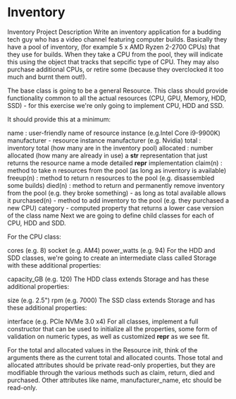# Inventory

Inventory Project Description
Write an inventory application for a budding tech guy who has a video channel featuring computer builds. Basically they have a pool of inventory, (for example 5 x AMD Ryzen 2-2700 CPUs) that they use for builds. When they take a CPU from the pool, they will indicate this using the object that tracks that sepcific type of CPU. They may also purchase additional CPUs, or retire some (because they overclocked it too much and burnt them out!).

The base class is going to be a general Resource. This class should provide functionality common to all the actual resources (CPU, GPU, Memory, HDD, SSD) - for this exercise we're only going to implement CPU, HDD and SSD.

It should provide this at a minimum:

name : user-friendly name of resource instance (e.g.Intel Core i9-9900K)
manufacturer - resource instance manufacturer (e.g. Nvidia)
total : inventory total (how many are in the inventory pool)
allocated : number allocated (how many are already in use)
a __str__ representation that just returns the resource name
a mode detailed __repr__ implementation
claim(n) : method to take n resources from the pool (as long as inventory is available)
freeup(n) : method to return n resources to the pool (e.g. disassembled some builds)
died(n) : method to return and permanently remove inventory from the pool (e.g. they broke something) - as long as total available allows it
purchased(n) - method to add inventory to the pool (e.g. they purchased a new CPU)
category - computed property that returns a lower case version of the class name
Next we are going to define child classes for each of CPU, HDD and SDD.

For the CPU class:

cores (e.g. 8)
socket (e.g. AM4)
power_watts (e.g. 94)
For the HDD and SDD classes, we're going to create an intermediate class called Storage with these additional properties:

capacity_GB (e.g. 120)
The HDD class extends Storage and has these additional properties:

size (e.g. 2.5")
rpm (e.g. 7000)
The SSD class extends Storage and has these additional properties:

interface (e.g. PCIe NVMe 3.0 x4)
For all classes, implement a full constructor that can be used to initialize all the properties, some form of validation on numeric types, as well as customized __repr__ as we see fit.

For the total and allocated values in the Resource init, think of the arguments there as the current total and allocated counts. Those total and allocated attributes should be private read-only properties, but they are modifiable through the various methods such as claim, return, died and purchased. Other attributes like name, manufacturer_name, etc should be read-only.

 
